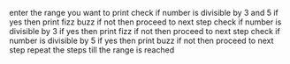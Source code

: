 enter the range you want to print
check if number is divisible by 3 and 5
if yes then print fizz buzz
if not then proceed to next step
check if number is divisible by 3
if yes then print fizz 
if not then proceed to next step
check if number is divisible by 5
if yes then print buzz
if not then proceed to next step
repeat the steps till the range is reached
